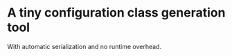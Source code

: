 # A tiny configuration class generation tool
With automatic serialization and no runtime overhead.

